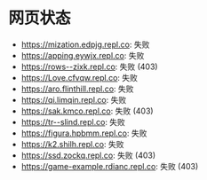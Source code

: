 # 网页状态
- https://mization.edpjg.repl.co: 失败
- https://apping.eywjx.repl.co: 失败
- https://rows--zixk.repl.co: 失败 (403)
- https://Love.cfvqw.repl.co: 失败
- https://aro.flinthill.repl.co: 失败
- https://qi.limqin.repl.co: 失败
- https://sak.kmco.repl.co: 失败 (403)
- https://tr--slind.repl.co: 失败
- https://figura.hpbmm.repl.co: 失败
- https://k2.shilh.repl.co: 失败
- https://ssd.zockq.repl.co: 失败 (403)
- https://game-example.rdianc.repl.co: 失败 (403)

